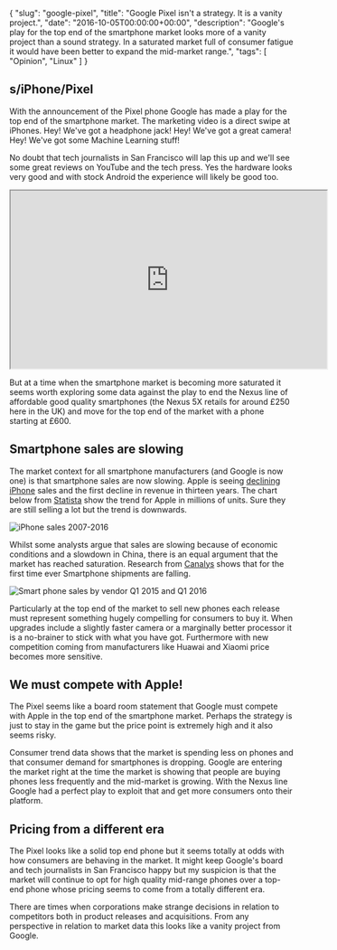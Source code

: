 {
  "slug": "google-pixel",
  "title": "Google Pixel isn't a strategy. It is a vanity project.",
  "date": "2016-10-05T00:00:00+00:00",
  "description": "Google's play for the top end of the smartphone market looks more of a vanity project than a sound strategy. In a saturated market full of consumer fatigue it would have been better to expand the mid-market range.",
"tags": [
    "Opinion",
    "Linux"
  ]
}

## s/iPhone/Pixel

With the announcement of the Pixel phone Google has made a play for the top end of the smartphone market. The marketing video is a direct swipe at iPhones. Hey! We've got a headphone jack! Hey! We've got a great camera! Hey! We've got some Machine Learning stuff! 

No doubt that tech journalists in San Francisco will lap this up and we'll see some great reviews on YouTube and the tech press. Yes the hardware looks very good and with stock Android the experience will likely be good too.

<iframe width="560" height="315" src="https://www.youtube.com/embed/Rykmwn0SMWU" allowfullscreen></iframe>

But at a time when the smartphone market is becoming more saturated it seems worth exploring some data against the play to end the Nexus line of affordable good quality smartphones (the Nexus 5X retails for around £250 here in the UK) and move for the top end of the market with a phone starting at £600.

## Smartphone sales are slowing

The market context for all smartphone manufacturers (and Google is now one) is that smartphone sales are now slowing. Apple is seeing [declining iPhone][1] sales and the first decline in revenue in thirteen years. The chart below from [Statista][2] show the trend for Apple in millions of units. Sure they are still selling a lot but the trend is downwards.

![iPhone sales 2007-2016][3]

Whilst some analysts argue that sales are slowing because of economic conditions and a slowdown in China, there is an equal argument that the market has reached saturation. Research from [Canalys][5] shows that for the first time ever Smartphone shipments are falling.

![Smart phone sales by vendor Q1 2015 and Q1 2016][4]

Particularly at the top end of the market to sell new phones each release must represent something hugely compelling for consumers to buy it. When upgrades include a slightly faster camera or a marginally better processor it is a no-brainer to stick with what you have got. Furthermore with new competition coming from manufacturers like Huawai and Xiaomi price becomes more sensitive. 

## We must compete with Apple!

The Pixel seems like a board room statement that Google must compete with Apple in the top end of the smartphone market. Perhaps the strategy is just to stay in the game but the price point is extremely high and it also seems risky. 

Consumer trend data shows that the market is spending less on phones and that consumer demand for smartphones is dropping. Google are entering the market right at the time the market is showing that people are buying phones less frequently and the mid-market is growing. With the Nexus line Google had a perfect play to exploit that and get more consumers onto their platform. 

## Pricing from a different era

The Pixel looks like a solid top end phone but it seems totally at odds with how consumers are behaving in the market. It might keep Google's board and tech journalists in San Francisco happy but my suspicion is that the market will continue to opt for high quality mid-range phones over a top-end phone whose pricing seems to come from a totally different era. 

There are times when corporations make strange decisions in relation to competitors both in product releases and acquisitions. From any perspective in relation to market data this looks like a vanity project from Google. 


[1]: https://www.theguardian.com/technology/2016/apr/26/apple-iphone-first-revenue-decline-13-years
[2]: https://www.statista.com/
[3]: /images/articles/iphone-sales-statista.png "iPhone sales 2007-16"
[4]: /images/articles/smart-phone-shipments-apple.jpg "Smartphone shipments Q1 2015 and Q1 2016"
[5]: https://www.canalys.com/newsroom/smart-phone-shipments-fall-apple-struggles
